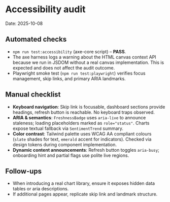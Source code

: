 # Accessibility audit

Date: 2025-10-08

## Automated checks

- `npm run test:accessibility` (axe-core script) – **PASS**.
- The axe harness logs a warning about the HTML canvas context API because we run in JSDOM without a real canvas implementation. This is expected and does not affect the audit outcome.
- Playwright smoke test (`npm run test:playwright`) verifies focus management, skip links, and primary ARIA landmarks.

## Manual checklist

- **Keyboard navigation**: Skip link is focusable, dashboard sections provide headings, refresh button is reachable. No keyboard traps observed.
- **ARIA & semantics**: `FreshnessBadge` uses `aria-live` to announce staleness; loading placeholders marked as `role="status"`. Charts expose textual fallback via `SentimentTrend` summary.
- **Color contrast**: Tailwind palette uses WCAG AA compliant colours (`slate` shades for text, `emerald` accent for indicators). Checked via design tokens during component implementation.
- **Dynamic content announcements**: Refresh button toggles `aria-busy`; onboarding hint and partial flags use polite live regions.

## Follow-ups

- When introducing a real chart library, ensure it exposes hidden data tables or aria descriptions.
- If additional pages appear, replicate skip link and landmark structure.
